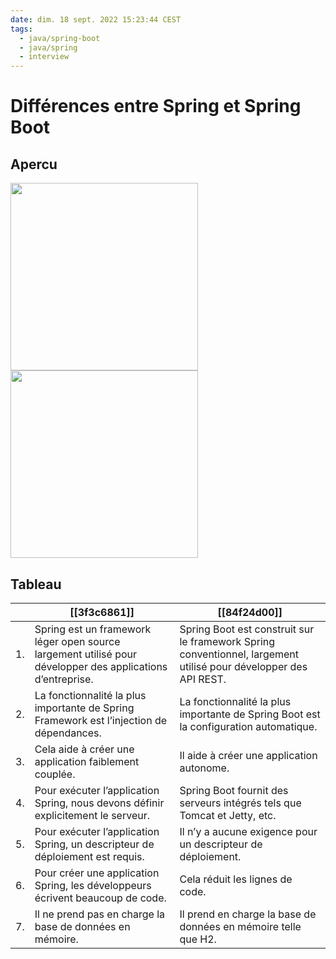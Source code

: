 ```yaml
---
date: dim. 18 sept. 2022 15:23:44 CEST
tags:
  - java/spring-boot
  - java/spring
  - interview
---
```


# Différences entre Spring et Spring Boot

## Apercu

<img src="./static/spring/spring-overview.png" width=300/>
<img src="./static/spring/spring-boot-overview.png" width=300/>

## Tableau
|    |   [[3f3c6861]]                                                                                             | [[84f24d00]]                                                                                                     |
|----|------------------------------------------------------------------------------------------------------------|------------------------------------------------------------------------------------------------------------------|
| 1. | Spring est un framework léger open source largement utilisé pour développer des applications d’entreprise. | Spring Boot est construit sur le framework Spring conventionnel, largement utilisé pour développer des API REST. |
| 2. | La fonctionnalité la plus importante de Spring Framework est l’injection de dépendances.                   | La fonctionnalité la plus importante de Spring Boot est la configuration automatique.                            |
| 3. | Cela aide à créer une application faiblement couplée.                                                      | Il aide à créer une application autonome.                                                                        |
| 4. | Pour exécuter l’application Spring, nous devons définir explicitement le serveur.                          | Spring Boot fournit des serveurs intégrés tels que Tomcat et Jetty, etc.                                         |
| 5. | Pour exécuter l’application Spring, un descripteur de déploiement est requis.                              | Il n’y a aucune exigence pour un descripteur de déploiement.                                                     |
| 6. | Pour créer une application Spring, les développeurs écrivent beaucoup de code.                             | Cela réduit les lignes de code.                                                                                  |
| 7. | Il ne prend pas en charge la base de données en mémoire.                                                   | Il prend en charge la base de données en mémoire telle que H2.                                                   |



